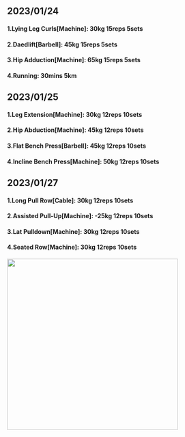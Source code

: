 ## 2023/01/24
#### 1.Lying Leg Curls\[Machine\]: 30kg 15reps 5sets
#### 2.Daedlift\[Barbell\]: 45kg 15reps 5sets
#### 3.Hip Adduction\[Machine\]: 65kg 15reps 5sets
#### 4.Running: 30mins 5km

## 2023/01/25
#### 1.Leg Extension\[Machine\]: 30kg 12reps 10sets
#### 2.Hip Abduction\[Machine\]: 45kg 12reps 10sets
#### 3.Flat Bench Press\[Barbell\]: 45kg 12reps 10sets
#### 4.Incline Bench Press\[Machine\]: 50kg 12reps 10sets

## 2023/01/27
#### 1.Long Pull Row\[Cable\]: 30kg 12reps 10sets
#### 2.Assisted Pull-Up\[Machine\]: -25kg 12reps 10sets
#### 3.Lat Pulldown\[Machine\]: 30kg 12reps 10sets
#### 4.Seated Row\[Machine\]: 30kg 12reps 10sets

<img src='../_resources/__073.png' width='400px' />
